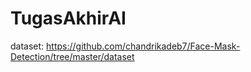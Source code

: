 # TugasAkhirAI


dataset:
https://github.com/chandrikadeb7/Face-Mask-Detection/tree/master/dataset

